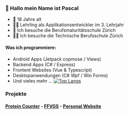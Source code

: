 ### 👋 Hallo mein Name ist Pascal
- 🎂 18 Jahre alt
- 👨‍💻 Lehrling als Applikationsentwickler im 3. Lehrjahr
- 📘 Ich besuche die Berufsmaturitätsschule Zürich
- 🧑‍💻 Ich besuche die Technische Berufsschule Zürich
#### Was ich programmiere:
  - Android Apps (Jetpack copmose / Views)
  - Backend Apps (C# / Express)
  - Frontent Websites (Vue & Typescript)
  - Desktopanwendungen (C# Wpf / Win Forms)
  - Und vieles mehr ...
 [![Top Langs](https://github-readme-stats.vercel.app/api/top-langs/?username=pascal1414&layout=donut)](https://github.com/anuraghazra/github-readme-stats)

### Projekte
#### [Protein Counter](https://github.com/Pascal1414/Protein-Counter)  -  [FFVGS](https://github.com/Pascal1414/ffvgs) - [Personal Website](https://github.com/Pascal1414/Personal-Website)
